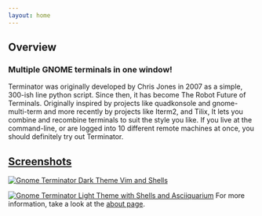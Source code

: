 ```yaml
---
layout: home
---
```


## Overview

### Multiple GNOME terminals in one window!

Terminator was originally developed by Chris Jones in 2007 as a simple, 300-ish line python script.  Since then, it has become The Robot Future of Terminals.  Originally inspired by projects like quadkonsole and gnome-multi-term and more recently by projects like Iterm2, and Tilix, It lets you combine and recombine terminals to suit the style you like.  If you live at the command-line, or are logged into 10 different remote machines at once, you should definitely try out Terminator.


## [Screenshots](#screenshots)
[![Gnome Terminator Dark Theme Vim and Shells](assets/images/terminator-vim-shells-dark-1.png)](assets/images/terminator-vim-shells-dark-1.png)

[![Gnome Terminator Light Theme with Shells and Asciiquarium](assets/images/terminator-light-man-asquiiquarium.png)](assets/images/terminator-light-man-asquiiquarium.png)
For more information, take a look at the [about page](/about).

